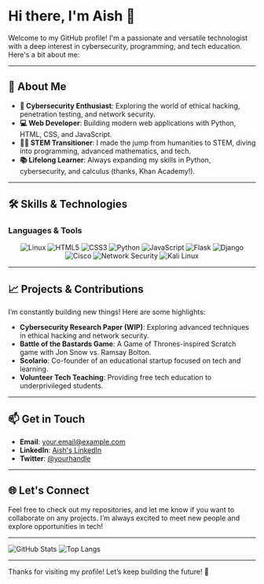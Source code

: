 # Hi there, I'm Aish 👋

Welcome to my GitHub profile! I'm a passionate and versatile technologist with a deep interest in cybersecurity, programming, and tech education. Here's a bit about me:

---

## 🌟 About Me

- **🔐 Cybersecurity Enthusiast**: Exploring the world of ethical hacking, penetration testing, and network security.
- **💻 Web Developer**: Building modern web applications with Python, HTML, CSS, and JavaScript.
- **👩‍💻 STEM Transitioner**: I made the jump from humanities to STEM, diving into programming, advanced mathematics, and tech.
- **📚 Lifelong Learner**: Always expanding my skills in Python, cybersecurity, and calculus (thanks, Khan Academy!).

---

## 🛠️ Skills & Technologies

### Languages & Tools
<p align="center">
  <img src="https://img.shields.io/badge/Linux-FCC624?style=for-the-badge&logo=linux&logoColor=black" alt="Linux" />
  <img src="https://img.shields.io/badge/HTML5-E34F26?style=for-the-badge&logo=html5&logoColor=white" alt="HTML5" />
  <img src="https://img.shields.io/badge/CSS3-1572B6?style=for-the-badge&logo=css3&logoColor=white" alt="CSS3" />
  <img src="https://img.shields.io/badge/Python-3776AB?style=for-the-badge&logo=python&logoColor=white" alt="Python" />
  <img src="https://img.shields.io/badge/JavaScript-F7DF1E?style=for-the-badge&logo=javascript&logoColor=black" alt="JavaScript" />
  <img src="https://img.shields.io/badge/Flask-000000?style=for-the-badge&logo=flask&logoColor=white" alt="Flask" />
  <img src="https://img.shields.io/badge/Django-092E20?style=for-the-badge&logo=django&logoColor=white" alt="Django" />
  <img src="https://img.shields.io/badge/Cisco-ff6f00?style=for-the-badge&logo=cisco&logoColor=white" alt="Cisco" />
  <img src="https://img.shields.io/badge/Network_Security-4E4E4E?style=for-the-badge&logo=python&logoColor=white" alt="Network Security" />
  <img src="https://img.shields.io/badge/Kali_Linux-557C94?style=for-the-badge&logo=kalilinux&logoColor=white" alt="Kali Linux" />
</p>

---

## 📈 Projects & Contributions

I’m constantly building new things! Here are some highlights:

- **Cybersecurity Research Paper (WIP)**: Exploring advanced techniques in ethical hacking and network security.
- **Battle of the Bastards Game**: A Game of Thrones-inspired Scratch game with Jon Snow vs. Ramsay Bolton.
- **Scolario**: Co-founder of an educational startup focused on tech and learning.
- **Volunteer Tech Teaching**: Providing free tech education to underprivileged students.

---

## 📫 Get in Touch

- **Email**: [your.email@example.com](mailto:your.email@example.com)
- **LinkedIn**: [Aish's LinkedIn](https://www.linkedin.com/in/yourprofile)
- **Twitter**: [@yourhandle](https://x.com/yourhandle)

---

## 🌐 Let's Connect

Feel free to check out my repositories, and let me know if you want to collaborate on any projects. I’m always excited to meet new people and explore opportunities in tech!

---

![GitHub Stats](https://github-readme-stats.vercel.app/api?username=yourusername&show_icons=true&theme=radical)
![Top Langs](https://github-readme-stats.vercel.app/api/top-langs/?username=yourusername&layout=compact&theme=radical)

---

Thanks for visiting my profile! Let’s keep building the future! 🚀
